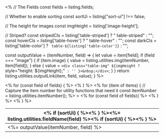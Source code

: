 <%
// The Fields
const fields = listing.fields;

// Whether to enable sorting
const sortUi = listing["sort-ui"] !== false;

// The height for images
const imgHeight = listing['image-height'];

// Striped?
const stripedCls = listing['table-striped'] ? " table-striped" : "";
const hoverCls = listing['table-hover'] ? " table-hover" : "";
const darkCls = listing['table-color'] ? ` table-${listing['table-color']}` : "";

const outputValue = (itemNumber, field) => {
let value = item[field];
if (field === "image") {
if (item.image) {
value = listing.utilities.img(itemNumber, item[field]);
} else {
value = `<div class="table-img" ${imgHeight ? ` style="height: ${imgHeight};"` : '' }>&nbsp;</div>`;
}
}
return listing.utilities.outputLink(item, field, value);
}
%>

<table class="quarto-listing-table table<%- stripedCls %><%- hoverCls %><%- darkCls %>">
<thead>
<tr>
<% for (const field of fields) { %>
<th>
<% if (sortUi) { %><a class="sort" data-sort="<%-listing.utilities.sortTarget(field)%>" onclick="if (this.classList.contains('sort-asc')) { this.classList.add('sort-desc'); this.classList.remove('sort-asc') } else { this.classList.add('sort-asc'); this.classList.remove('sort-desc')} return false;"><% } %><%= listing.utilities.fieldName(field) %><% if (sortUi) { %></a><% } %>
</th>
<% } %>
</tr>
</thead>
<tbody class="list">
<% for (item of items) { 
  // Capture the item number for utility functions that need it
  const itemNumber = listing.utilities.itemNumber();
%>

<tr <%= listing.utilities.metadataAttrs(item) %>>
<% for (const field of fields){ %>
<td class="listing-<%- field %>">
<%= outputValue(itemNumber, field) %>
</td>
<% } %>
</tr>
<% } %>
</tbody>
</table>
